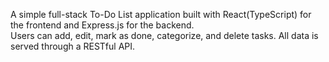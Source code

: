 A simple full-stack To-Do List application built with React(TypeScript) for the frontend and Express.js for the backend.  
Users can add, edit, mark as done, categorize, and delete tasks. All data is served through a RESTful API.
